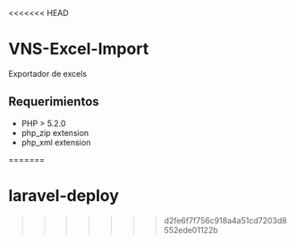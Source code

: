 <<<<<<< HEAD
# VNS-Excel-Import
Exportador de excels

## Requerimientos

- PHP > 5.2.0
- php_zip extension
- php_xml extension

=======
# laravel-deploy
>>>>>>> d2fe6f7f756c918a4a51cd7203d8552ede01122b
